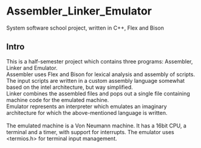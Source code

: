 # Assembler_Linker_Emulator
System software school project, written in C++, Flex and Bison
## Intro
This is a half-semester project which contains three programs: Assembler, Linker and Emulator.\
Assembler uses Flex and Bison for lexical analysis and assembly of scripts. The input scripts are written in a custom assembly language somewhat based on the intel architecture, but way simplified.\
Linker combines the assembled files and pops out a single file containing machine code for the emulated machine.\
Emulator represents an interpreter which emulates an imaginary architecture for which the above-mentioned language is written.\
\
The emulated machine is a Von Neumann machine. It has a 16bit CPU, a terminal and a timer, with support for interrupts. The emulator uses <termios.h> for terminal input management.
